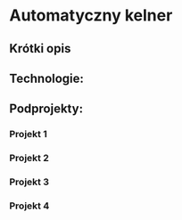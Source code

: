 # Automatyczny kelner


## Krótki opis



## Technologie:



## Podprojekty:

### Projekt 1

### Projekt 2

### Projekt 3

### Projekt 4